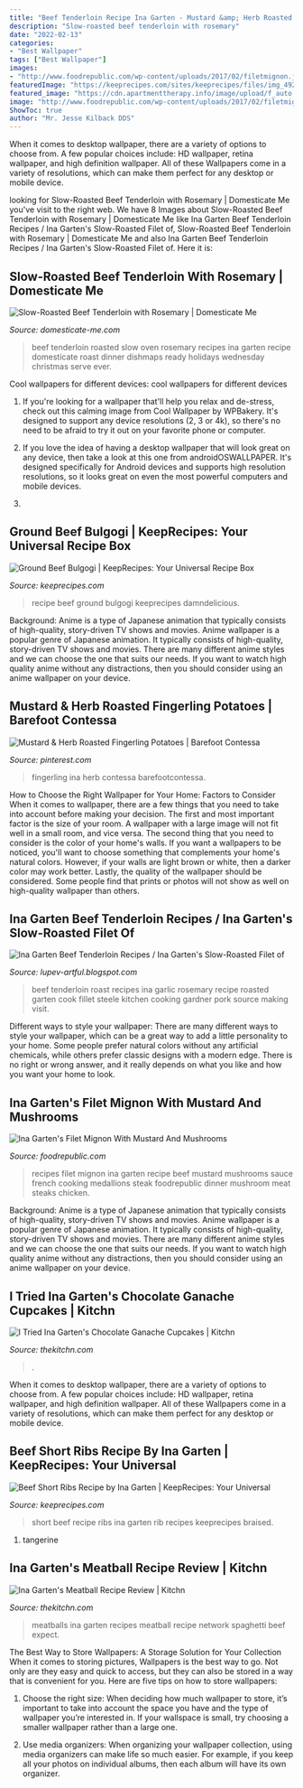 ```yaml
---
title: "Beef Tenderloin Recipe Ina Garten - Mustard &amp; Herb Roasted Fingerling Potatoes"
description: "Slow-roasted beef tenderloin with rosemary"
date: "2022-02-13"
categories:
- "Best Wallpaper"
tags: ["Best Wallpaper"]
images:
- "http://www.foodrepublic.com/wp-content/uploads/2017/02/filetmignon.jpg"
featuredImage: "https://keeprecipes.com/sites/keeprecipes/files/img_4921.jpg"
featured_image: "https://cdn.apartmenttherapy.info/image/upload/f_auto,q_auto:eco,c_fill,g_auto,w_1500,ar_3:2/k/Photo/Series/2021-02-recipe-showdown-best-chocolate-cupcakes/2021-showdown-cupcakes-graphics/showdown-chocolate-cupcake-ina-2"
image: "http://www.foodrepublic.com/wp-content/uploads/2017/02/filetmignon.jpg"
ShowToc: true
author: "Mr. Jesse Kilback DDS"
---
```



When it comes to desktop wallpaper, there are a variety of options to choose from. A few popular choices include: HD wallpaper, retina wallpaper, and high definition wallpaper. All of these Wallpapers come in a variety of resolutions, which can make them perfect for any desktop or mobile device. 

	

		
looking for Slow-Roasted Beef Tenderloin with Rosemary | Domesticate Me you've visit to the right web. We have 8 Images about Slow-Roasted Beef Tenderloin with Rosemary | Domesticate Me like Ina Garten Beef Tenderloin Recipes / Ina Garten&#039;s Slow-Roasted Filet of, Slow-Roasted Beef Tenderloin with Rosemary | Domesticate Me and also Ina Garten Beef Tenderloin Recipes / Ina Garten&#039;s Slow-Roasted Filet of. Here it is:
		
    
## Slow-Roasted Beef Tenderloin With Rosemary | Domesticate Me

<img loading=lazy src="https://www.domesticate-me.com/wp-content/uploads/2013/12/slow-roasted-beef-tenderloin-with-rosemary-102.jpg" onerror="this.onerror=null;this.src='https://tse3.mm.bing.net/th?id=OIP.jSsoy6cTGJUY8jp2V8BNdwHaFW&amp;pid=15.1';" alt="Slow-Roasted Beef Tenderloin with Rosemary | Domesticate Me">

_Source: domesticate-me.com_

>beef tenderloin roasted slow oven rosemary recipes ina garten recipe domesticate roast dinner dishmaps ready holidays wednesday christmas serve ever. 

	

Cool wallpapers for different devices:
cool wallpapers for different devices 

1. If you're looking for a wallpaper that'll help you relax and de-stress, check out this calming image from Cool Wallpaper by WPBakery. It's designed to support any device resolutions (2, 3 or 4k), so there's no need to be afraid to try it out on your favorite phone or computer.

2. If you love the idea of having a desktop wallpaper that will look great on any device, then take a look at this one from androidOSWALLPAPER. It's designed specifically for Android devices and supports high resolution resolutions, so it looks great on even the most powerful computers and mobile devices.

3.

    
## Ground Beef Bulgogi | KeepRecipes: Your Universal Recipe Box

<img loading=lazy src="https://keeprecipes.com/sites/keeprecipes/files/imagecache/recipe_large/75599_1402262366_0.jpg" onerror="this.onerror=null;this.src='https://tse1.mm.bing.net/th?id=OIP.HM_cWUat3ALH9_emsOQPbQHaLH&amp;pid=15.1';" alt="Ground Beef Bulgogi | KeepRecipes: Your Universal Recipe Box">

_Source: keeprecipes.com_

>recipe beef ground bulgogi keeprecipes damndelicious. 

	

Background: Anime is a type of Japanese animation that typically consists of high-quality, story-driven TV shows and movies.
Anime wallpaper is a popular genre of Japanese animation. It typically consists of high-quality, story-driven TV shows and movies. There are many different anime styles and we can choose the one that suits our needs. If you want to watch high quality anime without any distractions, then you should consider using an anime wallpaper on your device.

    
## Mustard &amp; Herb Roasted Fingerling Potatoes | Barefoot Contessa

<img loading=lazy src="https://i.pinimg.com/736x/14/06/ef/1406ef67a2e73db2addc6d80b85414a9.jpg" onerror="this.onerror=null;this.src='https://tse3.mm.bing.net/th?id=OIP.9bp7gheiCKmnz4OLX-SZ5QHaEu&amp;pid=15.1';" alt="Mustard &amp; Herb Roasted Fingerling Potatoes | Barefoot Contessa">

_Source: pinterest.com_

>fingerling ina herb contessa barefootcontessa. 

	

How to Choose the Right Wallpaper for Your Home: Factors to Consider
When it comes to wallpaper, there are a few things that you need to take into account before making your decision. The first and most important factor is the size of your room. A wallpaper with a large image will not fit well in a small room, and vice versa. 
The second thing that you need to consider is the color of your home's walls. If you want a wallpapers to be noticed, you'll want to choose something that complements your home's natural colors. However, if your walls are light brown or white, then a darker color may work better. 
Lastly, the quality of the wallpaper should be considered. Some people find that prints or photos will not show as well on high-quality wallpaper than others.

    
## Ina Garten Beef Tenderloin Recipes / Ina Garten&#039;s Slow-Roasted Filet Of

<img loading=lazy src="https://i.pinimg.com/736x/73/16/75/73167505574a4ff3973517943f67dbf9.jpg" onerror="this.onerror=null;this.src='https://tse4.mm.bing.net/th?id=OIP.Kj0_srjHkVyW6JnC_lMwQQHaLH&amp;pid=15.1';" alt="Ina Garten Beef Tenderloin Recipes / Ina Garten&#039;s Slow-Roasted Filet of">

_Source: lupev-artful.blogspot.com_

>beef tenderloin roast recipes ina garlic rosemary recipe roasted garten cook fillet steele kitchen cooking gardner pork source making visit. 

	

Different ways to style your wallpaper:
There are many different ways to style your wallpaper, which can be a great way to add a little personality to your home. Some people prefer natural colors without any artificial chemicals, while others prefer classic designs with a modern edge. There is no right or wrong answer, and it really depends on what you like and how you want your home to look.

    
## Ina Garten&#039;s Filet Mignon With Mustard And Mushrooms

<img loading=lazy src="http://www.foodrepublic.com/wp-content/uploads/2017/02/filetmignon.jpg" onerror="this.onerror=null;this.src='https://tse3.mm.bing.net/th?id=OIP.Zuq3bchbEl8WBu2uq391WQHaGb&amp;pid=15.1';" alt="Ina Garten&#039;s Filet Mignon With Mustard And Mushrooms">

_Source: foodrepublic.com_

>recipes filet mignon ina garten recipe beef mustard mushrooms sauce french cooking medallions steak foodrepublic dinner mushroom meat steaks chicken. 

	

Background: Anime is a type of Japanese animation that typically consists of high-quality, story-driven TV shows and movies.
Anime wallpaper is a popular genre of Japanese animation. It typically consists of high-quality, story-driven TV shows and movies. There are many different anime styles and we can choose the one that suits our needs. If you want to watch high quality anime without any distractions, then you should consider using an anime wallpaper on your device.

    
## I Tried Ina Garten&#039;s Chocolate Ganache Cupcakes | Kitchn

<img loading=lazy src="https://cdn.apartmenttherapy.info/image/upload/f_auto,q_auto:eco,c_fill,g_auto,w_1500,ar_3:2/k/Photo/Series/2021-02-recipe-showdown-best-chocolate-cupcakes/2021-showdown-cupcakes-graphics/showdown-chocolate-cupcake-ina-2" onerror="this.onerror=null;this.src='https://tse2.mm.bing.net/th?id=OIP.zijAxpYPK8bTVu05uklh6wHaE8&amp;pid=15.1';" alt="I Tried Ina Garten&#039;s Chocolate Ganache Cupcakes | Kitchn">

_Source: thekitchn.com_

>. 

	

When it comes to desktop wallpaper, there are a variety of options to choose from. A few popular choices include: HD wallpaper, retina wallpaper, and high definition wallpaper. All of these Wallpapers come in a variety of resolutions, which can make them perfect for any desktop or mobile device. 

    
## Beef Short Ribs Recipe By Ina Garten | KeepRecipes: Your Universal

<img loading=lazy src="https://keeprecipes.com/sites/keeprecipes/files/img_4921.jpg" onerror="this.onerror=null;this.src='https://tse4.mm.bing.net/th?id=OIP.HkRlb7qrHUUbMu8DBtjpEgHaE8&amp;pid=15.1';" alt="Beef Short Ribs Recipe by Ina Garten | KeepRecipes: Your Universal">

_Source: keeprecipes.com_

>short beef recipe ribs ina garten rib recipes keeprecipes braised. 

	

1. tangerine 

    
## Ina Garten&#039;s Meatball Recipe Review | Kitchn

<img loading=lazy src="https://cdn.apartmenttherapy.info/image/upload/f_auto,q_auto:eco,c_fill,g_auto,w_1500/k/Photo/Series/2020-02-Battle-Meatballs/Battle-Meatballs-Graphics/in-post-meatballs-ina" onerror="this.onerror=null;this.src='https://tse2.mm.bing.net/th?id=OIP.WaIXAKuNcnG3ckq3IRLhjAHaE8&amp;pid=15.1';" alt="Ina Garten&#039;s Meatball Recipe Review | Kitchn">

_Source: thekitchn.com_

>meatballs ina garten recipes meatball recipe network spaghetti beef expect. 

	

The Best Way to Store Wallpapers: A Storage Solution for Your Collection
When it comes to storing pictures, Wallpapers is the best way to go. Not only are they easy and quick to access, but they can also be stored in a way that is convenient for you. Here are five tips on how to store wallpapers:
1) Choose the right size: When deciding how much wallpaper to store, it’s important to take into account the space you have and the type of wallpaper you’re interested in. If your wallspace is small, try choosing a smaller wallpaper rather than a large one.

2) Use media organizers: When organizing your wallpaper collection, using media organizers can make life so much easier. For example, if you keep all your photos on individual albums, then each album will have its own organizer.

